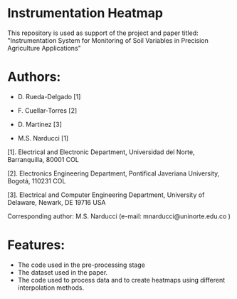 # Instrumentation Heatmap

This repository is used as support of the project and paper titled: "Instrumentation System for Monitoring of Soil Variables in Precision Agriculture Applications"

# Authors: 

- <p>D. Rueda-Delgado [1] <br>
- <p>F. Cuellar-Torres [2] <br>
- <p>D. Martinez [3] <br>
- <p>M.S. Narducci [1] <br>
  </p>
    </p>
<p>[1]. Electrical and Electronic Department, Universidad del Norte, Barranquilla, 80001 COL   <br>
<p>[2]. Electronics Engineering Department, Pontifical Javeriana University, Bogotá, 110231 COL  <br>
<p>[3]. Electrical and Computer Engineering Department, University of Delaware, Newark, DE 19716 USA  <br>
  </p>
<p>Corresponding author: M.S. Narducci (e-mail:  mnarducci@uninorte.edu.co  ) <be> 

# Features:

- The code used in the pre-processing stage
- The dataset used in the paper.
- The code used to process data and to create heatmaps using different interpolation methods. 
